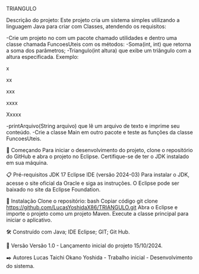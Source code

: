 TRIANGULO

Descrição do projeto: Este projeto cria um sistema simples utilizando a linguagem Java para criar com Classes, atendendo os requisitos:

-Crie um projeto no com um pacote chamado utilidades e dentro uma classe chamada FuncoesUteis com os métodos:
-Soma(int, int) que retorna a soma dos parâmetros;
-Triangulo(int altura) que exibe um triângulo com a altura especificada. Exemplo:

x

xx

xxx

xxxx

Xxxxx


-printArquivo(String arquivo) que lê um arquivo de texto e imprime seu conteúdo.
-Crie a classe Main em outro pacote e teste as funções da classe FuncoesUteis.


🚀 Começando Para iniciar o desenvolvimento do projeto, clone o repositório do GitHub e abra o projeto no Eclipse. Certifique-se de ter o JDK instalado em sua máquina.

📋 Pré-requisitos JDK 17 Eclipse IDE (versão 2024-03) Para instalar o JDK, acesse o site oficial da Oracle e siga as instruções. O Eclipse pode ser baixado no site da Eclipse Foundation.

🔧 Instalação Clone o repositório: bash Copiar código git clone https://github.com/LucasYoshidaX86/TRIANGULO.git Abra o Eclipse e importe o projeto como um projeto Maven. Execute a classe principal para iniciar o aplicativo.

🛠️ Construído com Java; IDE Eclipse; GIT; Git Hub.

📌 Versão Versão 1.0 - Lançamento inicial do projeto 15/10/2024.

✒️ Autores Lucas Taichi Okano Yoshida - Trabalho inicial - Desenvolvimento do sistema.
